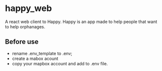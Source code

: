 # happy_web
A react web client to Happy. Happy is an app made to help people that want to help orphanages.
## Before use
- rename .env_template to .env;
- create a mabox acount
- copy your mapbox account and add to .env file.
